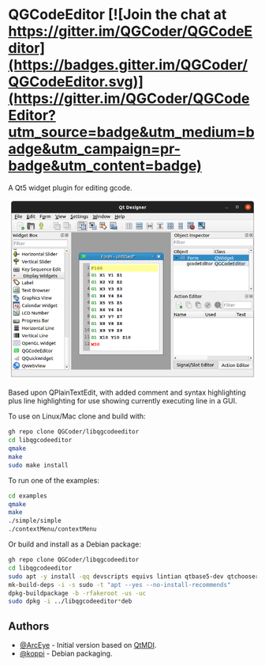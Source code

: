 # QGCodeEditor [![Join the chat at https://gitter.im/QGCoder/QGCodeEditor](https://badges.gitter.im/QGCoder/QGCodeEditor.svg)](https://gitter.im/QGCoder/QGCodeEditor?utm_source=badge&utm_medium=badge&utm_campaign=pr-badge&utm_content=badge)

A Qt5 widget plugin for editing gcode.

<img src="https://raw.githubusercontent.com/QGCoder/libqgcodeeditor/master/doc/libqgcodeeditor-designer-widget.png"/>

Based upon QPlainTextEdit, with added comment and
syntax highlighting plus line highlighting for use
showing currently executing line in a GUI.

To use on Linux/Mac clone and build with:
```bash
gh repo clone QGCoder/libqgcodeeditor
cd libqgcodeeditor
qmake
make
sudo make install
```
To run one of the examples:
```bash
cd examples
qmake
make
./simple/simple
./contextMenu/contextMenu
```

Or build and install as a Debian package:
```bash
gh repo clone QGCoder/libqgcodeeditor
cd libqgcodeeditor
sudo apt -y install -qq devscripts equivs lintian qtbase5-dev qtchooser qt5-qmake qtbase5-dev-tools
mk-build-deps -i -s sudo -t "apt --yes --no-install-recommends"
dpkg-buildpackage -b -rfakeroot -us -uc
sudo dpkg -i ../libqgcodeeditor*deb
```

## Authors

* [@ArcEye](https://github.com/ArcEye) - Initial version based on [QtMDI](https://github.com/unseenlaser/qtMDI).
* [@koppi](https://github.com/koppi) - Debian packaging.

